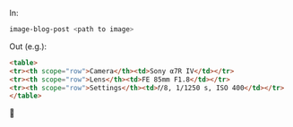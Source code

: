 In:

```sh
image-blog-post <path to image>
```

Out (e.g.):

```html
<table>
<tr><th scope="row">Camera</th><td>Sony α7R IV</td></tr>
<tr><th scope="row">Lens</th><td>FE 85mm F1.8</td></tr>
<tr><th scope="row">Settings</th><td>𝑓/8, 1/1250 s, ISO 400</td></tr>
</table>
```

:tada:
